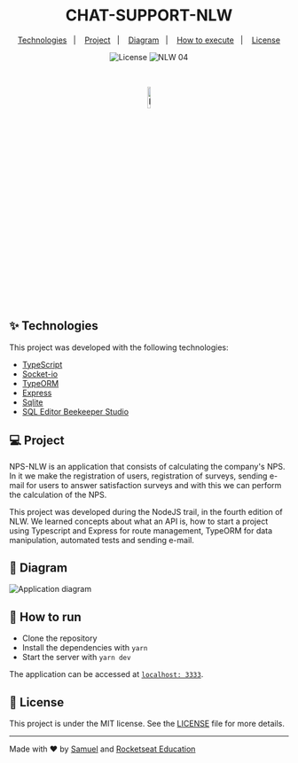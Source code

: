 <h1 align="center">CHAT-SUPPORT-NLW</h1>

<p align="center">
  <a href="#-tecnologies">Technologies</a>&nbsp;&nbsp;&nbsp;|&nbsp;&nbsp;&nbsp;
  <a href="#-projeto">Project</a>&nbsp;&nbsp;&nbsp;|&nbsp;&nbsp;&nbsp;
  <a href="#-diagram">Diagram</a>&nbsp;&nbsp;&nbsp;|&nbsp;&nbsp;&nbsp;
  <a href="#-como-executar">How to execute</a>&nbsp;&nbsp;&nbsp;|&nbsp;&nbsp;&nbsp;
  <a href="#-licença"> License </a>
</p>

<p align="center">
  <img alt="License" src="https://img.shields.io/static/v1?label=license&message=MIT&color=8257E5&labelColor=000000">

 <img src="https://img.shields.io/static/v1?label=NLW&message=05&color=8257E5&labelColor=000000" alt="NLW 04" />
</p>

<br>

<p align="center">
  <img alt="Happy" src="https://www.flaticon.com/svg/vstatic/svg/3214/3214624.svg?token=exp=1619458224~hmac=2dc158837ee69e35db172e1b984975d8" width="10%">
</p>

## ✨ Technologies

This project was developed with the following technologies:

- [TypeScript](https://www.typescriptlang.org/)
- [Socket-io](https://www.npmjs.com/package/socket.io)
- [TypeORM](https://typeorm.io/#/)
- [Express](https://expressjs.com/)
- [Sqlite](https://sqlite.org/version3.html)
- [SQL Editor Beekeeper Studio](https://www.beekeeperstudio.io/)

## 💻 Project

NPS-NLW is an application that consists of calculating the company's NPS. In it we make the registration of users, registration of surveys, sending e-mail for users to answer satisfaction surveys and with this we can perform the calculation of the NPS.

This project was developed during the NodeJS trail, in the fourth edition of NLW. We learned concepts about what an API is, how to start a project using Typescript and Express for route management, TypeORM for data manipulation, automated tests and sending e-mail.

## 🔶 Diagram

<img src="https://s3.us-west-2.amazonaws.com/secure.notion-static.com/a60bafa5-98ff-451d-bbcb-47924182b4de/chat.png?X-Amz-Algorithm=AWS4-HMAC-SHA256&X-Amz-Credential=AKIAT73L2G45O3KS52Y5%2F20210426%2Fus-west-2%2Fs3%2Faws4_request&X-Amz-Date=20210426T171029Z&X-Amz-Expires=86400&X-Amz-Signature=bd77eea0206e5411edc64dd687e1d35b3f4d6e0bda24104e224ec81c58254fa0&X-Amz-SignedHeaders=host&response-content-disposition=filename%20%3D%22chat.png%22" alt="Application diagram" />

## 🚀 How to run

- Clone the repository
- Install the dependencies with `yarn`
- Start the server with `yarn dev`

The application can be accessed at [`localhost: 3333`](http://localhost:3333).

## 📄 License

This project is under the MIT license. See the [LICENSE](LICENSE.md) file for more details.

---

Made with ♥ by [Samuel](https://linkedin/in/samuel-cabral) and [Rocketseat Education](https://rocketseat.com.br)
